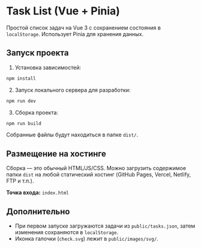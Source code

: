 # Task List (Vue + Pinia)

Простой список задач на Vue 3 с сохранением состояния в `localStorage`. Использует Pinia для хранения данных.

## Запуск проекта

1. Установка зависимостей:

```bash
npm install
```

2. Запуск локального сервера для разработки:

```bash
npm run dev
```

3. Сборка проекта:

```bash
npm run build
```

Собранные файлы будут находиться в папке `dist/`.

## Размещение на хостинге

Сборка — это обычный HTML/JS/CSS. Можно загрузить содержимое папки `dist` на любой статический хостинг (GitHub Pages, Vercel, Netlify, FTP и т.п.).

**Точка входа:** `index.html`

## Дополнительно

- При первом запуске загружаются задачи из `public/tasks.json`, затем изменения сохраняются в `localStorage`.
- Иконка галочки (`check.svg`) лежит в `public/images/svg/`.
